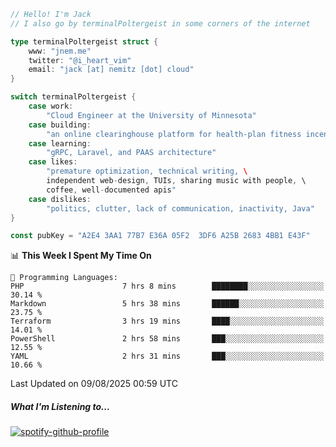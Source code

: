 ```go
// Hello! I'm Jack
// I also go by terminalPoltergeist in some corners of the internet

type terminalPoltergeist struct {
    www: "jnem.me"
    twitter: "@i_heart_vim"
    email: "jack [at] nemitz [dot] cloud"
}

switch terminalPoltergeist {
    case work:
        "Cloud Engineer at the University of Minnesota"
    case building:
        "an online clearinghouse platform for health-plan fitness incentive programs"
    case learning:
        "gRPC, Laravel, and PAAS architecture"
    case likes:
        "premature optimization, technical writing, \
        independent web-design, TUIs, sharing music with people, \
        coffee, well-documented apis"
    case dislikes:
        "politics, clutter, lack of communication, inactivity, Java"
}

const pubKey = "A2E4 3AA1 77B7 E36A 05F2  3DF6 A25B 2683 4BB1 E43F"
```

<!--START_SECTION:waka-->
📊 **This Week I Spent My Time On** 

```text
💬 Programming Languages: 
PHP                      7 hrs 8 mins        ████████░░░░░░░░░░░░░░░░░   30.14 % 
Markdown                 5 hrs 38 mins       ██████░░░░░░░░░░░░░░░░░░░   23.75 % 
Terraform                3 hrs 19 mins       ████░░░░░░░░░░░░░░░░░░░░░   14.01 % 
PowerShell               2 hrs 58 mins       ███░░░░░░░░░░░░░░░░░░░░░░   12.55 % 
YAML                     2 hrs 31 mins       ███░░░░░░░░░░░░░░░░░░░░░░   10.66 % 
```


 Last Updated on 09/08/2025 00:59 UTC
<!--END_SECTION:waka-->

##### What I'm Listening to...

[![spotify-github-profile](https://jnem.me/listening-item?maxAge=2592000)](https://jnem.me/listening)
